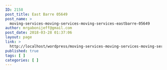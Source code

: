 ```yaml
---
ID: 2158
post_title: East Barre 05649
post_name: >
  moving-services-moving-services-moving-services-eastbarre-05649
author: mrgabonijeff@gmail.com
post_date: 2018-03-28 01:37:06
layout: page
link: >
  http://localhost/wordpress/moving-services-moving-services-moving-services-eastbarre-05649/
published: true
tags: [ ]
categories: [ ]
---
```

